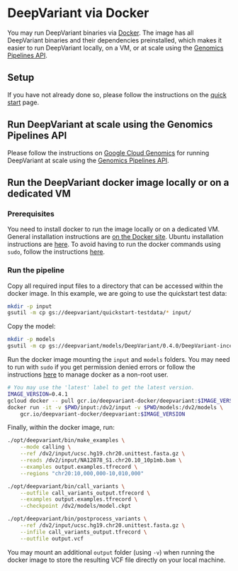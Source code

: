 # DeepVariant via Docker

You may run DeepVariant binaries via [Docker](http://www.docker.com). The image
has all DeepVariant binaries and their dependencies preinstalled, which makes it
easier to run DeepVariant locally, on a VM, or at scale using the
[Genomics Pipelines API](https://cloud.google.com/genomics/v1alpha2/pipelines).

## Setup

If you have not already done so, please follow the instructions on the
[quick start](deepvariant-quick-start.md) page.

## Run DeepVariant at scale using the Genomics Pipelines API

Please follow the instructions on
[Google Cloud Genomics](https://cloud.google.com/genomics/deepvariant)
for running DeepVariant at scale using the
[Genomics Pipelines API](https://cloud.google.com/genomics/v1alpha2/pipelines).

## Run the DeepVariant docker image locally or on a dedicated VM

### Prerequisites

You need to install docker to run the image locally or on a dedicated VM.
General installation instructions are
[on the Docker site](https://docs.docker.com/installation/). Ubuntu installation
instructions are
[here](https://docs.docker.com/engine/installation/linux/docker-ce/ubuntu/#install-using-the-repository).
To avoid having to run the docker commands using `sudo`, follow the instructions
[here](https://docs.docker.com/engine/installation/linux/linux-postinstall/#manage-docker-as-a-non-root-user).

### Run the pipeline

Copy all required input files to a directory that can be accessed within the
docker image. In this example, we are going to use the quickstart test data:

```bash
mkdir -p input
gsutil -m cp gs://deepvariant/quickstart-testdata/* input/
```

Copy the model:

```bash
mkdir -p models
gsutil -m cp gs://deepvariant/models/DeepVariant/0.4.0/DeepVariant-inception_v3-0.4.0+cl-174375304.data-wgs_standard/* models/
```

Run the docker image mounting the `input` and `models` folders. You may need
to run with `sudo` if you get permission denied errors or follow the
instructions
[here](https://docs.docker.com/engine/installation/linux/linux-postinstall/#manage-docker-as-a-non-root-user)
to manage docker as a non-root user.

```bash
# You may use the 'latest' label to get the latest version.
IMAGE_VERSION=0.4.1
gcloud docker -- pull gcr.io/deepvariant-docker/deepvariant:$IMAGE_VERSION
docker run -it -v $PWD/input:/dv2/input -v $PWD/models:/dv2/models \
    gcr.io/deepvariant-docker/deepvariant:$IMAGE_VERSION
```

Finally, within the docker image, run:

```bash
./opt/deepvariant/bin/make_examples \
    --mode calling \
    --ref /dv2/input/ucsc.hg19.chr20.unittest.fasta.gz \
    --reads /dv2/input/NA12878_S1.chr20.10_10p1mb.bam \
    --examples output.examples.tfrecord \
    --regions "chr20:10,000,000-10,010,000"

./opt/deepvariant/bin/call_variants \
    --outfile call_variants_output.tfrecord \
    --examples output.examples.tfrecord \
    --checkpoint /dv2/models/model.ckpt

./opt/deepvariant/bin/postprocess_variants \
    --ref /dv2/input/ucsc.hg19.chr20.unittest.fasta.gz \
    --infile call_variants_output.tfrecord \
    --outfile output.vcf
```

You may mount an additional `output` folder (using `-v`) when running the docker
image to store the resulting VCF file directly on your local machine.
